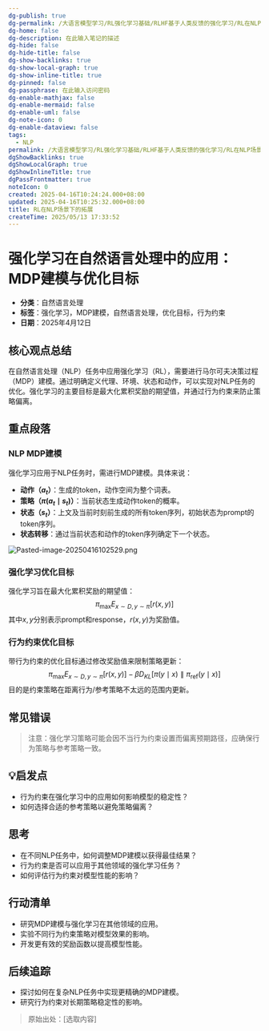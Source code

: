 ```yaml
---
dg-publish: true
dg-permalink: /大语言模型学习/RL强化学习基础/RLHF基于人类反馈的强化学习/RL在NLP场景下的拓展
dg-home: false
dg-description: 在此输入笔记的描述
dg-hide: false
dg-hide-title: false
dg-show-backlinks: true
dg-show-local-graph: true
dg-show-inline-title: true
dg-pinned: false
dg-passphrase: 在此输入访问密码
dg-enable-mathjax: false
dg-enable-mermaid: false
dg-enable-uml: false
dg-note-icon: 0
dg-enable-dataview: false
tags:
  - NLP
permalink: /大语言模型学习/RL强化学习基础/RLHF基于人类反馈的强化学习/RL在NLP场景下的拓展/
dgShowBacklinks: true
dgShowLocalGraph: true
dgShowInlineTitle: true
dgPassFrontmatter: true
noteIcon: 0
created: 2025-04-16T10:24:24.000+08:00
updated: 2025-04-16T10:25:32.000+08:00
title: RL在NLP场景下的拓展
createTime: 2025/05/13 17:33:52
---
```




# 强化学习在自然语言处理中的应用：MDP建模与优化目标
- **分类**：自然语言处理
- **标签**：强化学习，MDP建模，自然语言处理，优化目标，行为约束
- **日期**：2025年4月12日

## 核心观点总结
在自然语言处理（NLP）任务中应用强化学习（RL），需要进行马尔可夫决策过程（MDP）建模。通过明确定义代理、环境、状态和动作，可以实现对NLP任务的优化。强化学习的主要目标是最大化累积奖励的期望值，并通过行为约束来防止策略偏离。


## 重点段落

### NLP MDP建模
强化学习应用于NLP任务时，需进行MDP建模。具体来说：
- **动作（$a_t$）**：生成的token，动作空间为整个词表。
- **策略（$\pi(a_t \mid s_t)$）**：当前状态生成动作token的概率。
- **状态（$s_t$）**：上文及当前时刻前生成的所有token序列，初始状态为prompt的token序列。
- **状态转移**：通过当前状态和动作的token序列确定下一个状态。

![Pasted-image-20250416102529.png](/img/user/%E9%99%84%E4%BB%B6/Pasted%20image%2020250416102529.png)


### 强化学习优化目标
强化学习旨在最大化累积奖励的期望值：
$$
\pi_{\max} E_{x \sim D, y \sim \pi} [r(x, y)]
$$
其中$x, y$分别表示prompt和response，$r(x, y)$为奖励值。


### 行为约束优化目标
带行为约束的优化目标通过修改奖励值来限制策略更新：
$$
\pi_{\max} E_{x \sim D, y \sim \pi} [r(x, y)] - \beta D_{KL}[\pi(y \mid x) \parallel \pi_{\text{ref}}(y \mid x)]
$$
目的是约束策略在距离行为/参考策略不太远的范围内更新。


## 常见错误
> 注意：强化学习策略可能会因不当行为约束设置而偏离预期路径，应确保行为策略与参考策略一致。


## 💡启发点
- 行为约束在强化学习中的应用如何影响模型的稳定性？
- 如何选择合适的参考策略以避免策略偏离？


## 思考
- 在不同NLP任务中，如何调整MDP建模以获得最佳结果？
- 行为约束是否可以应用于其他领域的强化学习任务？
- 如何评估行为约束对模型性能的影响？


## 行动清单
- 研究MDP建模与强化学习在其他领域的应用。
- 实验不同行为约束策略对模型效果的影响。
- 开发更有效的奖励函数以提高模型性能。


## 后续追踪
- 探讨如何在复杂NLP任务中实现更精确的MDP建模。
- 研究行为约束对长期策略稳定性的影响。

> 原始出处：[选取内容]
